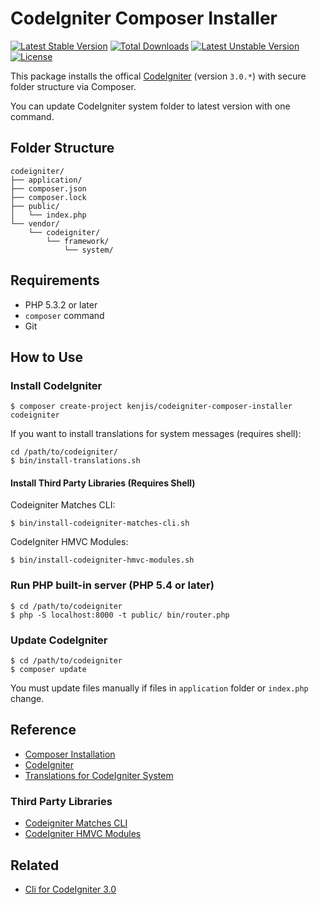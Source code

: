 # CodeIgniter Composer Installer

[![Latest Stable Version](https://poser.pugx.org/kenjis/codeigniter-composer-installer/v/stable)](https://packagist.org/packages/kenjis/codeigniter-composer-installer) [![Total Downloads](https://poser.pugx.org/kenjis/codeigniter-composer-installer/downloads)](https://packagist.org/packages/kenjis/codeigniter-composer-installer) [![Latest Unstable Version](https://poser.pugx.org/kenjis/codeigniter-composer-installer/v/unstable)](https://packagist.org/packages/kenjis/codeigniter-composer-installer) [![License](https://poser.pugx.org/kenjis/codeigniter-composer-installer/license)](https://packagist.org/packages/kenjis/codeigniter-composer-installer)

This package installs the offical [CodeIgniter](https://github.com/bcit-ci/CodeIgniter) (version `3.0.*`) with secure folder structure via Composer.

You can update CodeIgniter system folder to latest version with one command.

## Folder Structure

```
codeigniter/
├── application/
├── composer.json
├── composer.lock
├── public/
│   └── index.php
└── vendor/
    └── codeigniter/
        └── framework/
            └── system/
```

## Requirements

* PHP 5.3.2 or later
* `composer` command
* Git

## How to Use

### Install CodeIgniter

```
$ composer create-project kenjis/codeigniter-composer-installer codeigniter
```

If you want to install translations for system messages (requires shell):

```
cd /path/to/codeigniter/
$ bin/install-translations.sh
```

#### Install Third Party Libraries (Requires Shell)

Codeigniter Matches CLI:

```
$ bin/install-codeigniter-matches-cli.sh
```

CodeIgniter HMVC Modules:

```
$ bin/install-codeigniter-hmvc-modules.sh
```

### Run PHP built-in server (PHP 5.4 or later)

```
$ cd /path/to/codeigniter
$ php -S localhost:8000 -t public/ bin/router.php
```

### Update CodeIgniter

```
$ cd /path/to/codeigniter
$ composer update
```

You must update files manually if files in `application` folder or `index.php` change.

## Reference

* [Composer Installation](https://getcomposer.org/doc/00-intro.md#installation-linux-unix-osx)
* [CodeIgniter](https://github.com/bcit-ci/CodeIgniter)
* [Translations for CodeIgniter System](https://github.com/bcit-ci/codeigniter3-translations)

### Third Party Libraries

* [Codeigniter Matches CLI](https://github.com/avenirer/codeigniter-matches-cli)
* [CodeIgniter HMVC Modules](https://github.com/jenssegers/codeigniter-hmvc-modules)

## Related

* [Cli for CodeIgniter 3.0](https://github.com/kenjis/codeigniter-cli)

